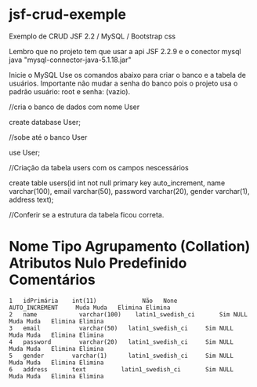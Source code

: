 # jsf-crud-exemple
Exemplo de CRUD JSF 2.2 / MySQL / Bootstrap css

Lembro que no projeto tem que usar a api JSF 2.2.9 e o conector mysql java "mysql-connector-java-5.1.18.jar"

Inicie o MySQL
Use os comandos abaixo para criar o banco e a tabela de usuários.
Importante não mudar a senha do banco pois o projeto usa o padrão usuário: root e senha: (vazio).

//cria o banco de dados com nome User 

create database User;

//sobe até o banco User

use User;

//Criação da tabela users com os campos nescessários 

create table users(id int not null primary key auto_increment, name varchar(100), email varchar(50), password varchar(20), gender varchar(1), address text);

//Conferir se a estrutura da tabela ficou correta.

 # Nome	            Tipo	    Agrupamento (Collation)	Atributos	Nulo	Predefinido	Comentários
	1	idPrimária	  int(11)			  Não	None		      AUTO_INCREMENT	 Muda Muda	 Elimina Elimina	
	2	name	        varchar(100)	latin1_swedish_ci		Sim	NULL			 Muda Muda	 Elimina Elimina	
	3	email	        varchar(50)	  latin1_swedish_ci		Sim	NULL			 Muda Muda	 Elimina Elimina	
	4	password	    varchar(20)	  latin1_swedish_ci		Sim	NULL			 Muda Muda	 Elimina Elimina	
	5	gender	      varchar(1)	  latin1_swedish_ci		Sim	NULL			 Muda Muda	 Elimina Elimina	
	6	address	      text	        latin1_swedish_ci		Sim	NULL			 Muda Muda	 Elimina Elimina	
